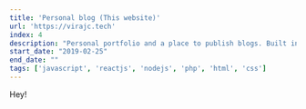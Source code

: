 ```yaml
---
title: 'Personal blog (This website)'
url: 'https://virajc.tech'
index: 4
description: "Personal portfolio and a place to publish blogs. Built in GatsbyJs, React."
start_date: "2019-02-25"
end_date: ""
tags: ['javascript', 'reactjs', 'nodejs', 'php', 'html', 'css']
---
```


Hey!

